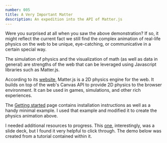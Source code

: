 ```yaml
---
number: 005
title: A Very Important Matter
description: An expedition into the API of Matter.js
---
```


Were you surprised at all when you saw the above demonstration? If so, it might reflect the current fact we still find the complex animation of real-life physics on the web to be unique, eye-catching, or communicative in a certain special way.

The simulation of physics and the visualization of math (as well as data in general) are strengths of the web that can be leveraged using Javascript libraries such as Matter.js.

According to its [website](https://brm.io/matter-js/), Matter.js is a 2D physics engine for the web. It builds on top of the web's Canvas API to provide 2D physics to the browser environment. It can be used in games, simulations, and other rich experiences.

The [Getting started](https://github.com/liabru/matter-js/wiki/Getting-started) page contains installation instructions as well as a handy minimal example. I used that example and modified it to create the physics animation above.

I needed additional resources to progress. This [one](https://speakerdeck.com/lonekorean/exploring-2d-physics-in-javascript?slide=14), interestingly, was a slide deck, but I found it very helpful to click through. The demo below was created from a tutorial contained within it.
